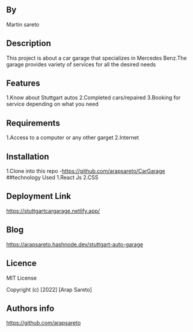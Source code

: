 ## By
 Martin sareto
## Description
This project is about  a car garage that specializes in Mercedes Benz.The garage provides variety of services for all the desired needs
## Features
1.Know about Stuttgart autos
2.Completed cars/repaired
3.Booking for service depending on what you need
## Requirements
1.Access to a computer or any other garget
2.Internet
## Installation 
1.Clone into this repo -https://github.com/arapsareto/CarGarage
##technology Used
1.React Js
2.CSS

## Deployment Link
https://stuttgartcargarage.netlify.app/
## Blog 
https://arapsareto.hashnode.dev/stuttgart-auto-garage
## Licence
MIT License

Copyright (c) [2022] [Arap Sareto]
## Authors info
https://github.com/arapsareto